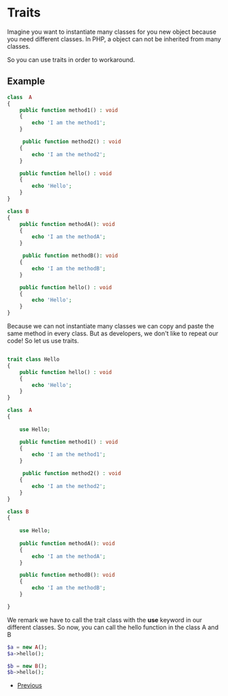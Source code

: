 # Traits

Imagine you want to instantiate many classes for you new object because you need different classes. In PHP, a object can not be inherited from many classes. 

So you can use traits in order to workaround. 

## Example

```php
class  A 
{
    public function method1() : void
    {
        echo 'I am the method1';
    }

     public function method2() : void
    {
        echo 'I am the method2';
    }

    public function hello() : void
    {
        echo 'Hello';
    }
}

class B
{
    public function methodA(): void
    {
        echo 'I am the methodA';
    }

     public function methodB(): void
    {
        echo 'I am the methodB';
    }

    public function hello() : void
    {
        echo 'Hello';
    }
}

```

Because we can not instantiate many classes we can copy and paste the same method in every class. But as developers, we don't like to repeat our code! So let us use traits.

```php

trait class Hello
{
    public function hello() : void
    {
        echo 'Hello';
    }
}

class  A 
{
    
    use Hello;

    public function method1() : void
    {
        echo 'I am the method1';
    }

     public function method2() : void
    {
        echo 'I am the method2';
    }
}

class B
{
    
    use Hello;
    
    public function methodA(): void
    {
        echo 'I am the methodA';
    }

    public function methodB(): void
    {
        echo 'I am the methodB';
    }

}

```

We remark we have to call the trait class with the **use** keyword in our different classes. So now, you can call the hello function in the class A and B

```php
$a = new A();
$a->hello();

$b = new B();
$b->hello();
```

- [Previous](../07.interface/readme.md)